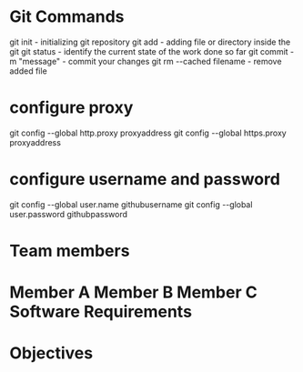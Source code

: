 Git Commands
===========

git init - initializing git repository
git add - adding file or directory inside the git
git status - identify the current state of the work done so far
git commit -m "message" - commit your changes
git rm --cached filename - remove added file

configure proxy
===============
git config --global http.proxy proxyaddress
git config --global https.proxy proxyaddress

configure username and password
================================
git config --global user.name githubusername
git config --global user.password githubpassword

Team members
==============
Member A
Member B
Member C
Software Requirements
======================
Objectives
===========

